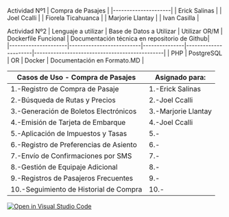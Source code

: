 Actividad Nº1
| Compra de Pasajes   | 
|---------------------|
| Erick Salinas       | 
| Joel Ccalli         | 
| Fiorela Ticahuanca  | 
| Marjorie Llantay    | 
| Ivan Casilla        | 

Actividad Nº2
| Lenguaje a utilizar | Base de Datos a Utilizar | Utilizar OR/M | Dockerfile Funcional | Documentación técnica en repositorio de Github|  
|---------------------|--------------------------|---------------|----------------------|-----------------------------------------------|
| PHP                 | PostgreSQL               | OR            | Docker               |              Documentación en Formato.MD      |

| Casos de Uso - Compra de Pasajes               | Asignado para:              |
|------------------------------------------------|-----------------------------|
| 1.-Registro de Compra de Pasaje                | 1.-Erick Salinas            |
| 2.-Búsqueda de Rutas y Precios                 | 2.-Joel Ccalli              |
| 3.-Generación de Boletos Electrónicos          | 3.-Marjorie Llantay         |
| 4.-Emisión de Tarjeta de Embarque              | 4.-Joel Ccalli              |
| 5.-Aplicación de Impuestos y Tasas             | 5.-                         | 
| 6.-Registro de Preferencias de Asiento         | 6.-                         | 
| 7.-Envío de Confirmaciones por SMS             | 7.-                         | 
| 8.-Gestión de Equipaje Adicional               | 8.-                         | 
| 9.-Registros de Pasajeros Frecuentes           | 9.-                         | 
| 10.-Seguimiento de Historial de Compra         | 10.-                        | 










[![Open in Visual Studio Code](https://classroom.github.com/assets/open-in-vscode-718a45dd9cf7e7f842a935f5ebbe5719a5e09af4491e668f4dbf3b35d5cca122.svg)](https://classroom.github.com/online_ide?assignment_repo_id=11601045&assignment_repo_type=AssignmentRepo)
